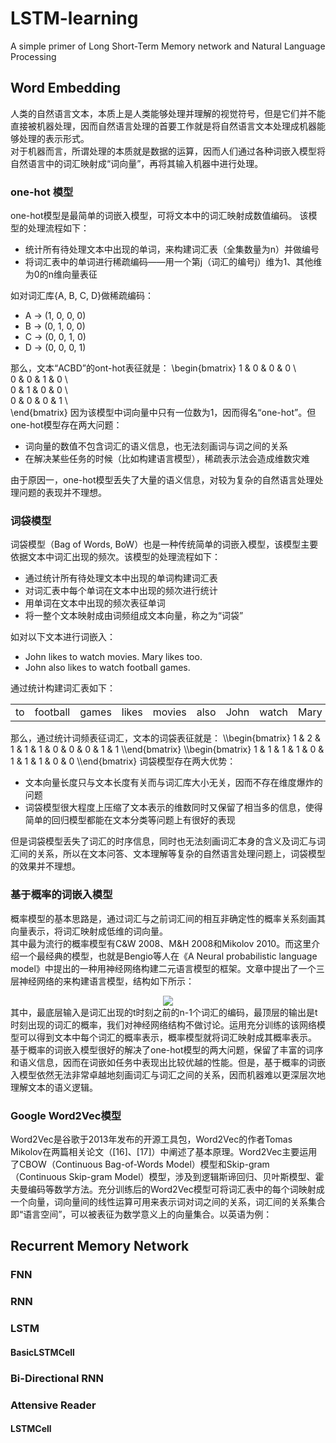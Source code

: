 # LSTM-learning
A simple primer of Long Short-Term Memory network and Natural Language Processing
## Word Embedding
人类的自然语言文本，本质上是人类能够处理并理解的视觉符号，但是它们并不能直接被机器处理，因而自然语言处理的首要工作就是将自然语言文本处理成机器能够处理的表示形式。  
对于机器而言，所谓处理的本质就是数据的运算，因而人们通过各种词嵌入模型将自然语言中的词汇映射成“词向量”，再将其输入机器中进行处理。
### one-hot 模型
one-hot模型是最简单的词嵌入模型，可将文本中的词汇映射成数值编码。 该模型的处理流程如下：

* 统计所有待处理文本中出现的单词，来构建词汇表（全集数量为n）并做编号
* 将词汇表中的单词进行稀疏编码——用一个第j（词汇的编号j）维为1、其他维为0的n维向量表征

如对词汇库{A, B, C, D}做稀疏编码：

* A -> (1, 0, 0, 0)
* B -> (0, 1, 0, 0)
* C -> (0, 0, 1, 0)
* D -> (0, 0, 0, 1)

那么，文本“ACBD”的ont-hot表征就是：
\\begin{bmatrix}
1 & 0 & 0 & 0 \\\
0 & 0 & 1 & 0 \\\
0 & 1 & 0 & 0 \\\
0 & 0 & 0 & 1 \\\
\\end{bmatrix}
因为该模型中词向量中只有一位数为1，因而得名“one-hot”。但one-hot模型存在两大问题：

* 词向量的数值不包含词汇的语义信息，也无法刻画词与词之间的关系
* 在解决某些任务的时候（比如构建语言模型），稀疏表示法会造成维数灾难

由于原因一，one-hot模型丢失了大量的语义信息，对较为复杂的自然语言处理处理问题的表现并不理想。
### 词袋模型
词袋模型（Bag of Words, BoW）也是一种传统简单的词嵌入模型，该模型主要依据文本中词汇出现的频次。该模型的处理流程如下：

* 通过统计所有待处理文本中出现的单词构建词汇表
* 对词汇表中每个单词在文本中出现的频次进行统计
* 用单词在文本中出现的频次表征单词
* 将一整个文本映射成由词频组成文本向量，称之为“词袋”

如对以下文本进行词嵌入：

* John likes to watch movies. Mary likes too.
* John also likes to watch football games.通过统计构建词汇表如下：  
<div align='center'><table>
<tr><td>to</td><td>football</td><td>games</td><td>likes</td><td>movies</td><td>also</td><td>John</td><td>watch</td><td>Mary</td><td>too</td></tr>
</table></div>
那么，通过统计词频表征词汇，文本的词袋表征就是：
\\begin{bmatrix}
1 & 2 & 1 & 1 & 1 & 0 & 0 & 0 & 1 & 1
\\end{bmatrix}
\\begin{bmatrix}
1 & 1 & 1 & 1 & 0 & 1 & 1 & 1 & 0 & 0
\\end{bmatrix}
词袋模型存在两大优势：

* 文本向量长度只与文本长度有关而与词汇库大小无关，因而不存在维度爆炸的问题
* 词袋模型很大程度上压缩了文本表示的维数同时又保留了相当多的信息，使得简单的回归模型都能在文本分类等问题上有很好的表现

但是词袋模型丢失了词汇的时序信息，同时也无法刻画词汇本身的含义及词汇与词汇间的关系，所以在文本问答、文本理解等复杂的自然语言处理问题上，词袋模型的效果并不理想。
### 基于概率的词嵌入模型
概率模型的基本思路是，通过词汇与之前词汇间的相互非确定性的概率关系刻画其向量表示，将词汇映射成低维的词向量。  
其中最为流行的概率模型有C&W 2008、M&H 2008和Mikolov 2010。而这里介绍一个最经典的模型，也就是Bengio等人在《A Neural probabilistic language model》中提出的一种用神经网络构建二元语言模型的框架。文章中提出了一个三层神经网络的来构建语言模型，结构如下所示：  
<div align="center">
<image src="https://raw.githubusercontent.com/Thelordofdream/LSTM-learning/25f7bc3662786ef2860f26d9d5e55e30bc6f66e6/%20001.png">
</div>  
其中，最底层输入是词汇出现的t时刻之前的n-1个词汇的编码，最顶层的输出是t时刻出现的词汇的概率，我们对神经网络结构不做讨论。运用充分训练的该网络模型可以得到文本中每个词汇的概率表示，概率模型就将词汇映射成其概率表示。  基于概率的词嵌入模型很好的解决了one-hot模型的两大问题，保留了丰富的词序和语义信息，因而在词嵌如任务中表现出比较优越的性能。但是，基于概率的词嵌入模型依然无法非常卓越地刻画词汇与词汇之间的关系，因而机器难以更深层次地理解文本的语义逻辑。 
### Google Word2Vec模型
Word2Vec是谷歌于2013年发布的开源工具包，Word2Vec的作者Tomas Mikolov在两篇相关论文（[16]、[17]）中阐述了基本原理。Word2Vec主要运用了CBOW（Continuous Bag-of-Words Model）模型和Skip-gram（Continuous Skip-gram Model）模型，涉及到逻辑斯谛回归、贝叶斯模型、霍夫曼编码等数学方法。充分训练后的Word2Vec模型可将词汇表中的每个词映射成一个向量，词向量间的线性运算可用来表示词对词之间的关系，词汇间的关系集合即“语言空间”，可以被表征为数学意义上的向量集合。以英语为例：
## Recurrent Memory Network
### FNN
### RNN
### LSTM
#### BasicLSTMCell
### Bi-Directional RNN
### Attensive Reader
#### LSTMCell
